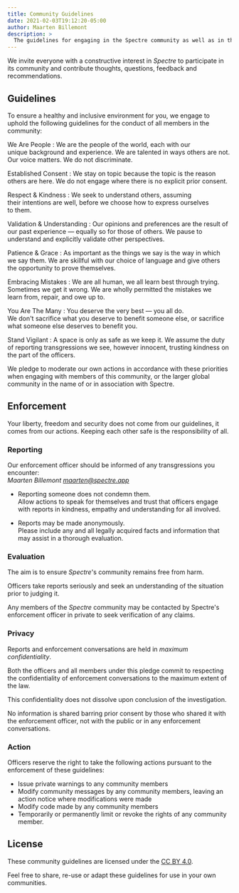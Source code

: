```yaml
---
title: Community Guidelines
date: 2021-02-03T19:12:20-05:00
author: Maarten Billemont
description: >
  The guidelines for engaging in the Spectre community as well as in the name of Spectre globally.
---
```


We invite everyone with a constructive interest in *Spectre* to participate in
its community and contribute thoughts, questions, feedback and recommendations.

## Guidelines

To ensure a healthy and inclusive environment for you, we engage to uphold the
following guidelines for the conduct of all members in the community:

We Are People
: We are the&nbsp;people of the&nbsp;world, each with&nbsp;our unique&nbsp;background
  and experience. We&nbsp;are talented in&nbsp;ways others are&nbsp;not.
  Our&nbsp;voice&nbsp;matters. We&nbsp;do&nbsp;not discriminate.

Established Consent
: We stay on&nbsp;topic because the&nbsp;topic is the&nbsp;reason others
  are&nbsp;here. We&nbsp;do&nbsp;not engage where there&nbsp;is no&nbsp;explicit
  prior&nbsp;consent.

Respect & Kindness
: We seek to&nbsp;understand&nbsp;others, assuming their&nbsp;intentions are&nbsp;well,
  before we&nbsp;choose how&nbsp;to&nbsp;express ourselves to&nbsp;them.

Validation & Understanding
: Our opinions and preferences are the result of our past experience — equally so for those of others.
  We pause to understand and explicitly validate other perspectives.

Patience & Grace
: As important as the&nbsp;things we&nbsp;say is the&nbsp;way in&nbsp;which
  we&nbsp;say&nbsp;them.
  We&nbsp;are skillful with our&nbsp;choice of&nbsp;language and give&nbsp;others
  the&nbsp;opportunity to prove&nbsp;themselves.

Embracing Mistakes
: We are all human, we&nbsp;all learn best through trying.
  Sometimes we&nbsp;get it&nbsp;wrong.
  We&nbsp;are&nbsp;wholly&nbsp;permitted the&nbsp;mistakes we learn&nbsp;from,
  repair, and owe&nbsp;up&nbsp;to.

You Are The Many
: You deserve the&nbsp;very&nbsp;best — you all do.
  We&nbsp;don't&nbsp;sacrifice what you&nbsp;deserve to&nbsp;benefit someone&nbsp;else,
  or sacrifice what someone&nbsp;else deserves to&nbsp;benefit&nbsp;you.

Stand Vigilant
: A space is&nbsp;only as&nbsp;safe as&nbsp;we keep&nbsp;it. We&nbsp;assume
  the&nbsp;duty of reporting transgressions we&nbsp;see,
  however&nbsp;innocent, trusting kindness on the&nbsp;part of the&nbsp;officers.

We pledge to moderate our own actions in accordance with these priorities
when engaging with members of this community, or the larger global community
in the name of or in association with Spectre.


## Enforcement

Your liberty, freedom and security does not come from our guidelines,
it comes from our actions. Keeping each other safe is the responsibility of all.  

### Reporting

Our enforcement officer should be informed of any transgressions you encounter:  
*Maarten Billemont <maarten@spectre.app>*

* Reporting someone does not condemn them.  
  Allow actions to speak for themselves and trust that officers engage with
  reports in kindness, empathy and understanding for all involved.

* Reports may be made anonymously.  
  Please include any and all legally acquired facts and information that may
  assist in a thorough evaluation.

### Evaluation

The aim is to ensure *Spectre*'s community remains free from harm.

Officers take reports seriously and seek an understanding of the situation prior
to judging it.

Any members of the *Spectre* community may be contacted by Spectre's enforcement
officer in private to seek verification of any claims.

### Privacy

Reports and enforcement conversations are held in *maximum confidentiality*.

Both the officers and all members under this pledge commit to respecting the
confidentiality of enforcement conversations to the maximum extent of the law.

This confidentiality does not dissolve upon conclusion of the investigation.

No information is shared barring prior consent by those who shared it with the
enforcement officer, not with the public or in any enforcement conversations.

### Action

Officers reserve the right to take the following actions pursuant to the
enforcement of these guidelines:

 * Issue private warnings to any community members
 * Modify community messages by any community members,
   leaving an action notice where modifications were made
 * Modify code made by any community members
 * Temporarily or permanently limit or revoke the rights
   of any community member.

## License

These community guidelines are licensed under the
[CC BY 4.0](http://creativecommons.org/licenses/by/4.0/).

Feel free to share, re-use or adapt these guidelines for use in your own
communities.

